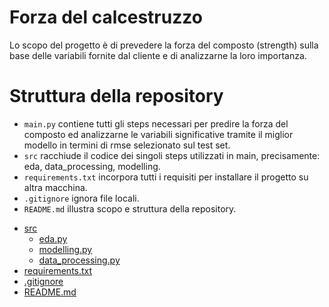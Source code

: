 # Forza del calcestruzzo

Lo scopo del progetto è di prevedere la forza del composto (strength) sulla base delle variabili fornite dal cliente e
di analizzarne la loro importanza.

# Struttura della repository

- `main.py` contiene tutti gli steps necessari per predire la forza del composto ed analizzarne le variabili significative
tramite il miglior modello in termini di rmse selezionato sul test set. 
- `src` racchiude il codice dei singoli steps utilizzati in main, precisamente: eda, data_processing, modelling.
- `requirements.txt` incorpora tutti i requisiti per installare il progetto su altra macchina.
- `.gitignore` ignora file locali.
- `README.md` illustra scopo e struttura della repository.


 * [src](./src)
   * [eda.py](./src/eda.py)
   * [modelling.py](./src/modelling.py)
   * [data_processing.py](./src/data_processing.py)
 * [requirements.txt](./requirements.txt) 
 * [.gitignore](./src/modelling.py)
 * [README.md](./README.md)